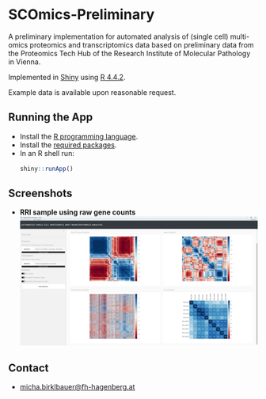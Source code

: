 # SCOmics-Preliminary

A preliminary implementation for automated analysis of (single cell) multi-omics proteomics
and transcriptomics data based on preliminary data from the Proteomics Tech Hub of the Research
Institute of Molecular Pathology in Vienna.

Implemented in [Shiny](https://shiny.posit.co/) using [R 4.4.2](https://www.r-project.org/).

Example data is available upon reasonable request.

## Running the App

- Install the [R programming language](https://www.r-project.org/).
- Install the [required packages](_install.R).
- In an R shell run:
  ```R
  shiny::runApp()
  ```

## Screenshots

- **RRI sample using raw gene counts**
  ![Screenshot1](screenshots/rri_counts_pn_tn.png)

## Contact

- [micha.birklbauer@fh-hagenberg.at](mailto:micha.birklbauer@fh-hagenberg.at)

